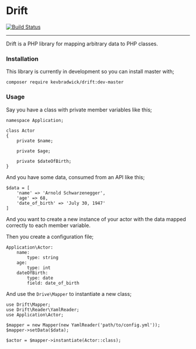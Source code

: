 Drift
=====

[![Build Status](https://travis-ci.org/kevbradwick/drift.svg?branch=master)](https://travis-ci.org/kevbradwick/drift)

---

Drift is a PHP library for mapping arbitrary data to PHP classes.

### Installation

This library is currently in development so you can install master with;

    composer require kevbradwick/drift:dev-master

### Usage

Say you have a class with private member variables like this;

    namespace Application;
    
    class Actor
    {
        private $name;
        
        private $age;
        
        private $dateOfBirth;
    }
    
And you have some data, consumed from an API like this;

    $data = [
        'name' => 'Arnold Schwarzenegger',
        'age' => 68,
        'date_of_birth' => 'July 30, 1947'
    ]
    
And you want to create a new instance of your actor with the data mapped
correctly to each member variable.

Then you create a configuration file;

    Application\Actor:
        name:
            type: string
        age:
            type: int
        dateOfBirth:
            type: date
            field: date_of_birth
            
And use the `Drive\Mapper` to instantiate a new class;

    use Drift\Mapper;
    use Drift\Reader\YamlReader;
    use Application\Actor;
    
    $mapper = new Mapper(new YamlReader('path/to/config.yml'));
    $mapper->setData($data);
    
    $actor = $mapper->instantiate(Actor::class);
